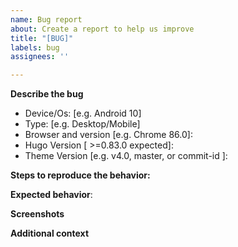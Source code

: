 ```yaml
---
name: Bug report
about: Create a report to help us improve
title: "[BUG]"
labels: bug
assignees: ''

---
```


<!--
## READ BEFORE OPENING ISSUES
Please fill the template below
- **DO NOT** ask for instructions.
- Search for previous issues/ pull requests
-->

**Describe the bug**
<!-- A clear and concise description of what the bug is. -->

 - Device/Os: [e.g. Android 10]
 - Type: [e.g. Desktop/Mobile]
 - Browser and version [e.g. Chrome 86.0]:
 - Hugo Version [ >=0.83.0 expected]:
 - Theme Version [e.g. v4.0, master, or commit-id ]:

**Steps to reproduce the behavior:**
<!--
1. Go to '...'
2. Click on '....'
3. Scroll down to '....'
4. See error
-->

**Expected behavior**:
<!-- A clear and concise description of what you expected to happen. -->

**Screenshots**
<!-- If applicable, add screenshots to help explain your problem. -->

**Additional context**
<!--Add any other context about the problem here. -->